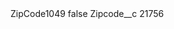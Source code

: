 <?xml version="1.0" encoding="UTF-8"?>
<CustomMetadata xmlns="http://soap.sforce.com/2006/04/metadata" xmlns:xsi="http://www.w3.org/2001/XMLSchema-instance" xmlns:xsd="http://www.w3.org/2001/XMLSchema">
    <label>ZipCode1049</label>
    <protected>false</protected>
    <values>
        <field>Zipcode__c</field>
        <value xsi:type="xsd:string">21756</value>
    </values>
</CustomMetadata>

